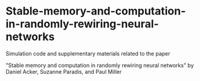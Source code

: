 # Stable-memory-and-computation-in-randomly-rewiring-neural-networks
Simulation code and supplementary materials related to the paper 

"Stable memory and computation in randomly rewiring neural networks"
by Daniel Acker, Suzanne Paradis, and Paul Miller

